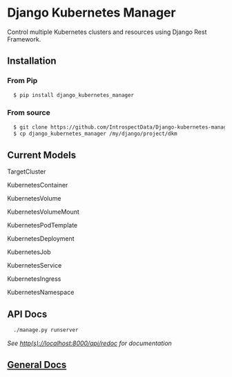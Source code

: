 # Django Kubernetes Manager

Control multiple Kubernetes clusters and resources using Django Rest Framework.

## Installation

### From Pip

```bash
  $ pip install django_kubernetes_manager
```

### From source
```bash
  $ git clone https://github.com/IntrospectData/Django-kubernetes-manager
  $ cp django_kubernetes_manager /my/django/project/dkm
```


## Current Models

TargetCluster

KubernetesContainer

KubernetesVolume

KubernetesVolumeMount

KubernetesPodTemplate

KubernetesDeployment

KubernetesJob

KubernetesService

KubernetesIngress

KubernetesNamespace

## API Docs

```bash
  ./manage.py runserver
```

*See [http(s)://localhost:8000/api/redoc](http(s)://localhost:8000/api/redoc) for documentation*

## [General Docs](https://django-kubernetes-manager.readthedocs.io/en/latest/index.html)
